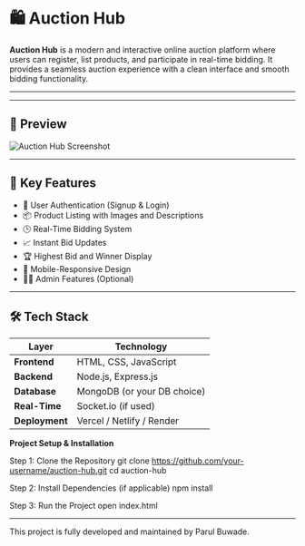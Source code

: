 # 🛍️ Auction Hub

**Auction Hub** is a modern and interactive online auction platform where users can register, list products, and participate in real-time bidding. It provides a seamless auction experience with a clean interface and smooth bidding functionality.

---
---

## 📸 Preview

![Auction Hub Screenshot](https://your-screenshot-link-here.com)

---

## 🎯 Key Features

- 🔐 User Authentication (Signup & Login)
- 📦 Product Listing with Images and Descriptions
- 🕒 Real-Time Bidding System
- 📈 Instant Bid Updates
- 🏆 Highest Bid and Winner Display
- 📱 Mobile-Responsive Design
- 🧑‍💻 Admin Features (Optional)

---

## 🛠️ Tech Stack

| Layer         | Technology                   |
|---------------|----------------------------- |
| **Frontend**  | HTML, CSS, JavaScript        |
| **Backend**   | Node.js, Express.js          |
| **Database**  | MongoDB (or your DB choice)  |
| **Real-Time** | Socket.io (if used)          |
| **Deployment**| Vercel / Netlify / Render    |


 **Project Setup & Installation**
 
Step 1: Clone the Repository
   git clone https://github.com/your-username/auction-hub.git
   cd auction-hub

Step 2: Install Dependencies (if applicable)
   npm install

Step 3: Run the Project
   open index.html

---
This project is fully developed and maintained by Parul Buwade.


